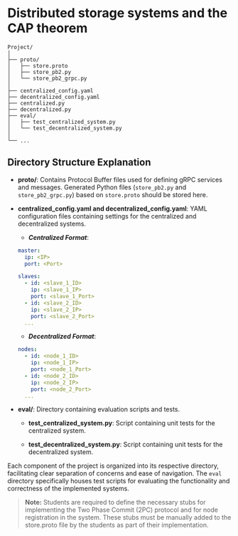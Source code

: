 # Distributed storage systems and the CAP theorem

```
Project/
│
├── proto/
│   ├── store.proto
│   ├── store_pb2.py
│   └── store_pb2_grpc.py
│
├── centralized_config.yaml
├── decentralized_config.yaml
├── centralized.py
├── decentralized.py
├── eval/
│   ├── test_centralized_system.py
│   └── test_decentralized_system.py
│
└── ...
```

## Directory Structure Explanation

- **proto/**: Contains Protocol Buffer files used for defining gRPC services and messages. Generated Python files (`store_pb2.py` and `store_pb2_grpc.py`) based on `store.proto` should be stored here.

- **centralized_config.yaml and decentralized_config.yaml**: YAML configuration files containing settings for the centralized and decentralized systems.

    - ***Centralized Format***: 

    ```yaml
    master:
      ip: <IP>
      port: <Port>

    slaves:
      - id: <slave_1_ID>
        ip: <slave_1_IP>
        port: <slave_1_Port>
      - id: <slave_2_ID>
        ip: <slave_2_IP>
        port: <slave_2_Port>
      ...
    ```

    - ***Decentralized Format***: 

    ```yaml
    nodes:
      - id: <node_1_ID>
        ip: <node_1_IP>
        port: <node_1_Port>
      - id: <node_2_ID>
        ip: <node_2_IP>
        port: <node_2_Port>
      ...
    ```

- **eval/**: Directory containing evaluation scripts and tests.

  - **test_centralized_system.py**: Script containing unit tests for the centralized system.
  
  - **test_decentralized_system.py**: Script containing unit tests for the decentralized system.

Each component of the project is organized into its respective directory, facilitating clear separation of concerns and ease of navigation. The `eval` directory specifically houses test scripts for evaluating the functionality and correctness of the implemented systems.

> **Note:** Students are required to define the necessary stubs for implementing the Two Phase Commit (2PC) protocol and for node registration in the system. These stubs must be manually added to the store.proto file by the students as part of their implementation.
